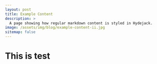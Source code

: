 ```yaml
---
layout: post
title: Example Content
description: >
  A page showing how regular markdown content is styled in Hydejack.
image: /assets/img/blog/example-content-ii.jpg
sitemap: false
---
```


# This is test
